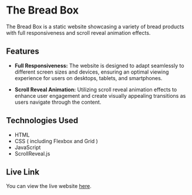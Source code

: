 # The Bread Box

The Bread Box is a static website showcasing a variety of bread products with full responsiveness and scroll reveal animation effects.

## Features

- **Full Responsiveness:** The website is designed to adapt seamlessly to different screen sizes and devices, ensuring an optimal viewing experience for users on desktops, tablets, and smartphones.
  
- **Scroll Reveal Animation:** Utilizing scroll reveal animation effects to enhance user engagement and create visually appealing transitions as users navigate through the content.

## Technologies Used

- HTML
- CSS ( including Flexbox and Grid )
- JavaScript
- ScrollReveal.js

## Live Link

You can view the live website [here](https://piyush-0007.github.io/The-Bread-Box/).
